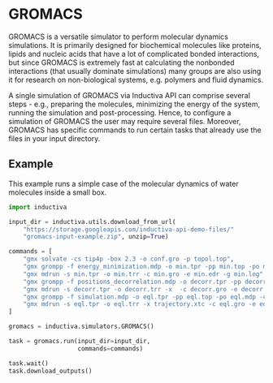 # GROMACS

GROMACS is a versatile simulator to perform molecular dynamics simulations. It 
is primarily designed for biochemical molecules like proteins, lipids and nucleic 
acids that have a lot of complicated bonded interactions, but since GROMACS is 
extremely fast at calculating the nonbonded interactions (that usually dominate 
simulations) many groups are also using it for research on non-biological systems, 
e.g. polymers and fluid dynamics.

A single simulation of GROMACS via Inductiva API can comprise several steps - e.g., 
preparing the molecules, minimizing the energy of the system, running the simulation 
and post-processing. Hence, to configure a simulation of GROMACS the user may require 
several files. Moreover, GROMACS has specific commands to run certain tasks that 
already use the files in your input directory. 

## Example

This example runs a simple case of the molecular dynamics of water molecules inside 
a small box.

```python
import inductiva

input_dir = inductiva.utils.download_from_url(
    "https://storage.googleapis.com/inductiva-api-demo-files/"
    "gromacs-input-example.zip", unzip=True)

commands = [
    "gmx solvate -cs tip4p -box 2.3 -o conf.gro -p topol.top",
    "gmx grompp -f energy_minimization.mdp -o min.tpr -pp min.top -po min.mdp -c conf.gro -p topol.top",
    "gmx mdrun -s min.tpr -o min.trr -c min.gro -e min.edr -g min.log",
    "gmx grompp -f positions_decorrelation.mdp -o decorr.tpr -pp decorr.top -po decorr.mdp -c min.gro",
    "gmx mdrun -s decorr.tpr -o decorr.trr -x  -c decorr.gro -e decorr.edr -g decorr.log",
    "gmx grompp -f simulation.mdp -o eql.tpr -pp eql.top -po eql.mdp -c decorr.gro",
    "gmx mdrun -s eql.tpr -o eql.trr -x trajectory.xtc -c eql.gro -e eql.edr -g eql.log",
]

gromacs = inductiva.simulators.GROMACS()

task = gromacs.run(input_dir=input_dir,
                   commands=commands)

task.wait()
task.download_outputs()
```
